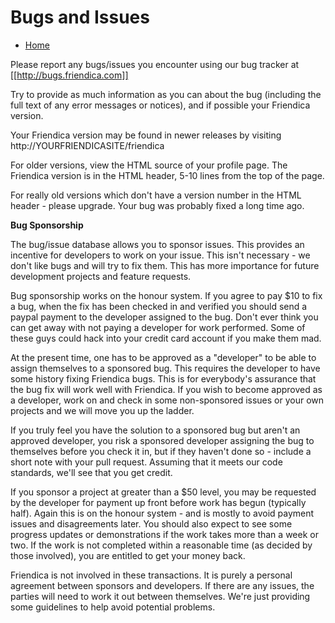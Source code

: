 Bugs and Issues
===============

* [Home](help)


Please report any bugs/issues you encounter using our bug tracker at [[http://bugs.friendica.com]]

Try to provide as much information as you can about the bug (including the full text of any error messages or notices), and if possible your Friendica version.

Your Friendica version may be found in newer releases by visiting http://YOURFRIENDICASITE/friendica

For older versions, view the HTML source of your profile page. The Friendica version is in the HTML header, 5-10 lines from the top of the page.

For really old versions which don't have a version number in the HTML header - please upgrade. Your bug was probably fixed a long time ago. 

**Bug Sponsorship**

The bug/issue database allows you to sponsor issues. This provides an incentive for developers to work on your issue. This isn't necessary - we don't like bugs and will try to fix them. This has more importance for future development projects and feature requests.

Bug sponsorship works on the honour system. If you agree to pay $10 to fix a bug, when the fix has been checked in and verified you should send a paypal payment to the developer assigned to the bug. Don't ever think you can get away with not paying a developer for work performed. Some of these guys could hack into your credit card account if you make them mad.

At the present time, one has to be approved as a "developer" to be able to assign themselves to a sponsored bug. This requires the developer to have some history fixing Friendica bugs. This is for everybody's assurance that the bug fix will work well with Friendica. If you wish to become approved as a developer, work on and check in some non-sponsored issues or your own projects and we will move you up the ladder.

If you truly feel you have the solution to a sponsored bug but aren't an approved developer, you risk a sponsored developer assigning the bug to themselves before you check it in, but if they haven't done so - include a short note with your pull request. Assuming that it meets our code standards, we'll see that you get credit. 

If you sponsor a project at greater than a $50 level, you may be requested by the developer for payment up front before work has begun (typically half). Again this is on the honour system - and is mostly to avoid payment issues and disagreements later. You should also expect to see some progress updates or demonstrations if the work takes more than a week or two. If the work is not completed within a reasonable time (as decided by those involved), you are entitled to get your money back. 

Friendica is not involved in these transactions. It is purely a personal agreement between sponsors and developers. If there are any issues, the parties will need to work it out between themselves. We're just providing some guidelines to help avoid potential problems.     


